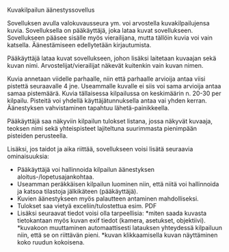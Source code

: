 Kuvakilpailun äänestyssovellus

Sovelluksen avulla valokuvausseura ym. voi arvostella kuvakilpailujensa kuvia. Sovelluksella on pääkäyttäjä, joka lataa kuvat sovellukseen. Sovellukseen pääsee sisälle myös vierailijana, mutta tällöin kuvia voi vain katsella. Äänestämiseen edellytetään kirjautumista.

Pääkäyttäjä lataa kuvat sovellukseen, johon lisäksi laitetaan kuvaajan sekä kuvan nimi. Arvostelijat/vierailijat näkevät kuitenkin vain kuvan nimen. 

Kuvia annetaan viidelle parhaalle, niin että parhaalle arvioija antaa viisi pistettä seuraavalle 4 jne. Useammalle kuvalle ei siis voi sama arvioija antaa samaa pistemäärä. Kuvia tällaisessa kilpailussa on keskimäärin n. 20-30 per kilpailu. Pisteitä voi yhdellä käyttäjätunnuksella antaa vai yhden kerran. Äänestyksen vahvistaminen tapahtuu lähetä-painikkeella.

Pääkäyttäjä saa näkyviin kilpailun tulokset listana, jossa näkyvät kuvaaja, teoksen nimi sekä yhteispisteet lajiteltuna suurimmasta pienimpään pisteiden perusteella.

Lisäksi, jos taidot ja aika riittää, sovellukseen voisi lisätä seuraavia ominaisuuksia:
- Pääkäyttäjä voi hallinnoida kilpailun äänestyksen aloitus-/lopetusajankohtaa.
- Useamman peräkkäisen kilpailun luominen niin, että niitä voi hallinnoida ja katsoa tilastoja jälkikäteen (pääkäyttäjä).
- Kuvien äänestykseen myös palautteen antaminen mahdolliseksi.
- Tulokset saa vietyä exceliin/tulostettua esim. PDF
- Lisäksi seuraavat tiedot voisi olla tarpeellisia:
    *miten saada kuvasta tietokantaan myös kuvan exif tiedot (kamera, asetukset, objektiivi).
    *kuvakoon muuttaminen automaattisesti latauksen yhteydessä kilpailuun niin, että se on riittävän pieni.
    *kuvan klikkaamisella kuvan näyttäminen koko ruudun kokoisena.

